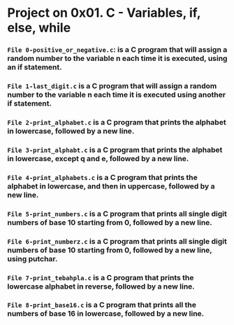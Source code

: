 # Project on 0x01. C - Variables, if, else, while


### `File 0-positive_or_negative.c`: is a C program that will assign a random number to the variable n each time it is executed, using an if statement.

### `File 1-last_digit.c` is a C program that will assign a random number to the variable n each time it is executed using another if statement.
### `File 2-print_alphabet.c` is a C program that prints the alphabet in lowercase, followed by a new line.
### `File 3-print_alphabt.c` is a C program that prints the alphabet in lowercase, except q and e, followed by a new line.
### `File 4-print_alphabets.c` is a C program that prints the alphabet in lowercase, and then in uppercase, followed by a new line.
### `File 5-print_numbers.c` is a C program that prints all single digit numbers of base 10 starting from 0, followed by a new line.
### `File 6-print_numberz.c` is a C program that prints all single digit numbers of base 10 starting from 0, followed by a new line, using putchar.
### `File 7-print_tebahpla.c` is a C program that prints the lowercase alphabet in reverse, followed by a new line.
### `File 8-print_base16.c` is a C program that prints all the numbers of base 16 in lowercase, followed by a new line.
